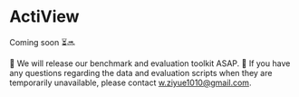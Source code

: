# ActiView
Coming soon ⏳🔜

🚧 We will release our benchmark and evaluation toolkit ASAP. 
📨 If you have any questions regarding the data and evaluation scripts when they are temporarily unavailable, please contact [w.ziyue1010@gmail.com](mailto:w.ziyue1010@gmail.com).
  
